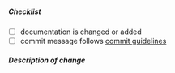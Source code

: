 ##### Checklist
<!-- Remove items that do not apply. For completed items, change [ ] to [x]. -->

- [ ] documentation is changed or added
- [ ] commit message follows [commit guidelines](https://github.com/googleapis/release-please#how-should-i-write-my-commits)

##### Description of change
<!-- Provide a description of the change -->
